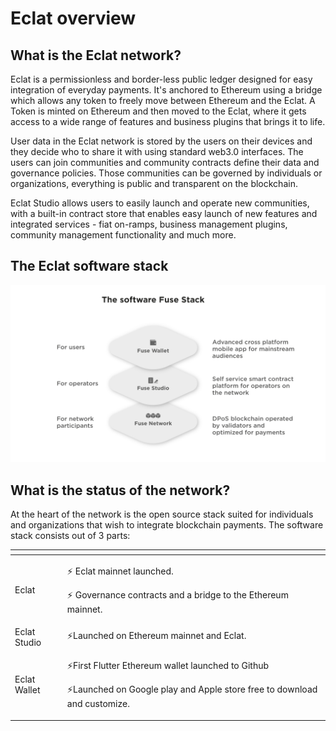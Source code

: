 # Eclat overview

## What is the Eclat network?

Eclat is a permissionless and border-less public ledger designed for easy integration of everyday payments. It's anchored to Ethereum using a bridge which allows any token to freely move between Ethereum and the Eclat. A Token is minted on Ethereum and then moved to the Eclat, where it gets access to a wide range of features and business plugins that brings it to life.

User data in the Eclat network is stored by the users on their devices and they decide who to share it with using standard web3.0 interfaces. The users can join communities and community contracts define their data and governance policies. Those communities can be governed by individuals or organizations, everything is public and transparent on the blockchain.

Eclat Studio allows users to easily launch and operate new communities, with a built-in contract store that enables easy launch of new features and integrated services - fiat on-ramps, business management plugins, community management functionality and much more.

## The Eclat software stack

![](.gitbook/assets/fuse-network-architecture2.jpg)

## What is the status of the network?

At the heart of the network is the open source stack suited for individuals and organizations that wish to integrate blockchain payments. The software stack consists out of 3 parts:

<table>
  <thead>
    <tr>
      <th style="text-align:left"></th>
      <th style="text-align:left"></th>
    </tr>
  </thead>
  <tbody>
    <tr>
      <td style="text-align:left">Eclat</td>
      <td style="text-align:left">
        <p>&#x26A1; Eclat mainnet launched.</p>
        <p>&#x26A1; Governance contracts and a bridge to the Ethereum mainnet.</p>
      </td>
    </tr>
    <tr>
      <td style="text-align:left">Eclat Studio</td>
      <td style="text-align:left">&#x26A1;Launched on Ethereum mainnet and Eclat.</td>
    </tr>
    <tr>
      <td style="text-align:left">Eclat Wallet</td>
      <td style="text-align:left">
        <p>&#x26A1;First Flutter Ethereum wallet launched to Github</p>
        <p>&#x26A1;Launched on Google play and Apple store free to download and customize.</p>
      </td>
    </tr>
  </tbody>
</table>


